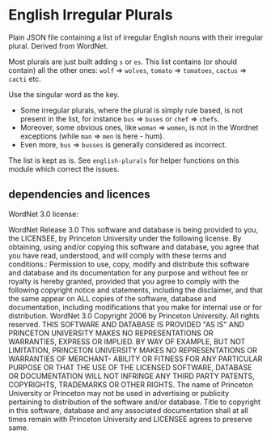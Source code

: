 <!--
Copyright 2019 Ludan Stoecklé
SPDX-License-Identifier: Apache-2.0
-->
# English Irregular Plurals

Plain JSON file containing a list of irregular English nouns with their irregular plural. Derived from WordNet.

Most plurals are just built adding `s` or `es`. This list contains (or should contain) all the other ones: `wolf` => `wolves`, `tomato` => `tomatoes`, `cactus` => `cacti` etc.

Use the singular word as the key.


- Some irregular plurals, where the plural is simply rule based, is not present in the list, for instance
`bus` => `buses` or `chef` => `chefs`. 
- Moreover, some obvious ones, like `woman` => `women`, is not in the Wordnet exceptions (while `man` => `men` is here - hum).
- Even more, `bus` => `busses` is generally considered as incorrect.

The list is kept as is. See `english-plurals` for helper functions on this module which correct the issues.

  
## dependencies and licences

WordNet 3.0 license:

WordNet Release 3.0 This software and database is being provided to you, the LICENSEE, by Princeton University under the following license. By obtaining, using and/or copying this software and database, you agree that you have read, understood, and will comply with these terms and conditions.: Permission to use, copy, modify and distribute this software and database and its documentation for any purpose and without fee or royalty is hereby granted, provided that you agree to comply with the following copyright notice and statements, including the disclaimer, and that the same appear on ALL copies of the software, database and documentation, including modifications that you make for internal use or for distribution. WordNet 3.0 Copyright 2006 by Princeton University. All rights reserved. THIS SOFTWARE AND DATABASE IS PROVIDED "AS IS" AND PRINCETON UNIVERSITY MAKES NO REPRESENTATIONS OR WARRANTIES, EXPRESS OR IMPLIED. BY WAY OF EXAMPLE, BUT NOT LIMITATION, PRINCETON UNIVERSITY MAKES NO REPRESENTATIONS OR WARRANTIES OF MERCHANT- ABILITY OR FITNESS FOR ANY PARTICULAR PURPOSE OR THAT THE USE OF THE LICENSED SOFTWARE, DATABASE OR DOCUMENTATION WILL NOT INFRINGE ANY THIRD PARTY PATENTS, COPYRIGHTS, TRADEMARKS OR OTHER RIGHTS. The name of Princeton University or Princeton may not be used in advertising or publicity pertaining to distribution of the software and/or database. Title to copyright in this software, database and any associated documentation shall at all times remain with Princeton University and LICENSEE agrees to preserve same.
